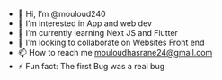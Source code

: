 - 👋 Hi, I’m @mouloud240
- 👀 I’m interested in App and web dev
- 🌱 I’m currently learning Next JS and Flutter
- 💞️ I’m looking to collaborate on Websites Front end 
- 📫 How to reach me mouloudhasrane24@gmail.com
- ⚡ Fun fact:   The first Bug was a real bug 

<!---
mouloud240/mouloud240 is a ✨ special ✨ repository because its `README.md` (this file) appears on your GitHub profile.
You can click the Preview link to take a look at your changes.
--->
